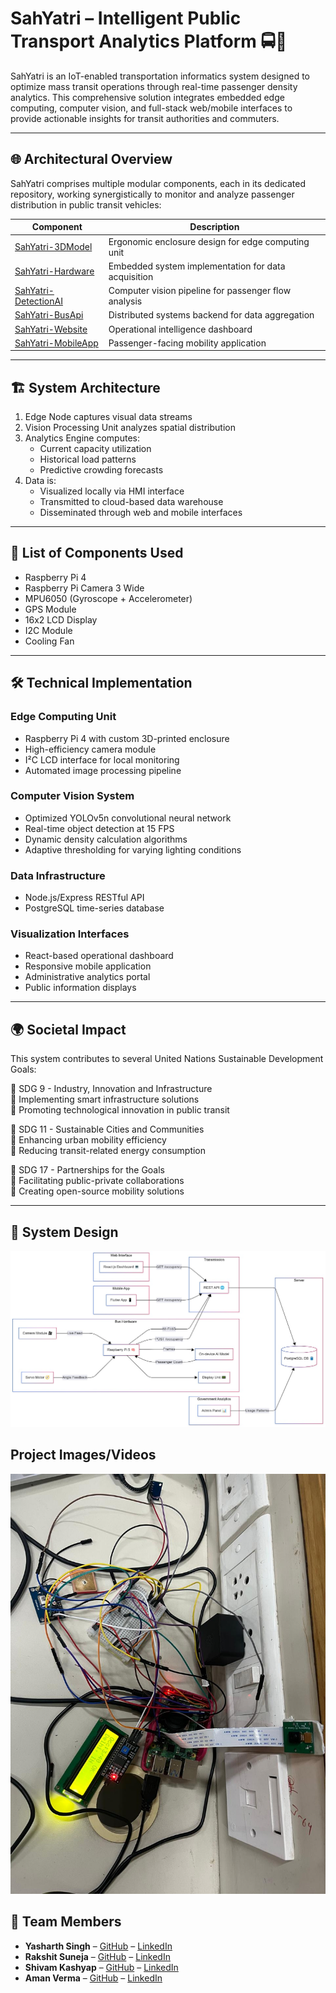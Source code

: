 # SahYatri – Intelligent Public Transport Analytics Platform 🚍📡

SahYatri is an IoT-enabled transportation informatics system designed to optimize mass transit operations through real-time passenger density analytics. This comprehensive solution integrates embedded edge computing, computer vision, and full-stack web/mobile interfaces to provide actionable insights for transit authorities and commuters.

---

## 🌐 Architectural Overview

SahYatri comprises multiple modular components, each in its dedicated repository, working synergistically to monitor and analyze passenger distribution in public transit vehicles:

| Component | Description |
|-----------|-------------|
| [SahYatri-3DModel](https://github.com/yasharth-0910/SahYatri/tree/main/SahYatri-3DModel) | Ergonomic enclosure design for edge computing unit |
| [SahYatri-Hardware](https://github.com/yasharth-0910/SahYatri/tree/main/SahYatri-Hardware) | Embedded system implementation for data acquisition |
| [SahYatri-DetectionAI](https://github.com/yasharth-0910/SahYatri/tree/main/SahYatri-DetectionAI) | Computer vision pipeline for passenger flow analysis |
| [SahYatri-BusApi](https://github.com/yasharth-0910/SahYatri/tree/main/SahYatri-BusApi) | Distributed systems backend for data aggregation |
| [SahYatri-Website](https://github.com/yasharth-0910/SahYatri/tree/main/SahYatri-Website) | Operational intelligence dashboard |
| [SahYatri-MobileApp](https://github.com/yasharth-0910/SahYatri/tree/main/SahYatri-MobileApp) | Passenger-facing mobility application |

---

## 🏗 System Architecture

1. Edge Node captures visual data streams  
2. Vision Processing Unit analyzes spatial distribution  
3. Analytics Engine computes:
   - Current capacity utilization
   - Historical load patterns
   - Predictive crowding forecasts  
4. Data is:
   - Visualized locally via HMI interface
   - Transmitted to cloud-based data warehouse
   - Disseminated through web and mobile interfaces

---

## 🔧 List of Components Used

- Raspberry Pi 4  
- Raspberry Pi Camera 3 Wide  
- MPU6050 (Gyroscope + Accelerometer)  
- GPS Module  
- 16x2 LCD Display  
- I2C Module  
- Cooling Fan  

---

## 🛠 Technical Implementation

### Edge Computing Unit
- Raspberry Pi 4 with custom 3D-printed enclosure
- High-efficiency camera module
- I²C LCD interface for local monitoring
- Automated image processing pipeline

### Computer Vision System
- Optimized YOLOv5n convolutional neural network
- Real-time object detection at 15 FPS
- Dynamic density calculation algorithms
- Adaptive thresholding for varying lighting conditions

### Data Infrastructure
- Node.js/Express RESTful API
- PostgreSQL time-series database

### Visualization Interfaces
- React-based operational dashboard
- Responsive mobile application
- Administrative analytics portal
- Public information displays

---

## 🌍 Societal Impact

This system contributes to several United Nations Sustainable Development Goals:

🎯 SDG 9 - Industry, Innovation and Infrastructure  
🔹 Implementing smart infrastructure solutions  
🔹 Promoting technological innovation in public transit  

🎯 SDG 11 - Sustainable Cities and Communities  
🔹 Enhancing urban mobility efficiency  
🔹 Reducing transit-related energy consumption  

🎯 SDG 17 - Partnerships for the Goals  
🔹 Facilitating public-private collaborations  
🔹 Creating open-source mobility solutions  

---

## 🧩 System Design

![System Design Flowchart](flowchart.jpeg)

## Project Images/Videos

![Circuit Image](circuit.jpg)
## 👥 Team Members

- **Yasharth Singh** – [GitHub](https://github.com/yasharth-0910) – [LinkedIn](https://www.linkedin.com/in/yasharth-singh-b2493b284/)
- **Rakshit Suneja** – [GitHub](https://github.com/rakshit-21) – [LinkedIn](https://www.linkedin.com/in/rakshit-suneja-03894b329)
- **Shivam Kashyap** – [GitHub](https://github.com/Atom0204) – [LinkedIn](http://linkedin.com/in/shivam-kashyap-1899222b9)
- **Aman Verma** – [GitHub](https://github.com/AmanVerma1067) – [LinkedIn](https://in.linkedin.com/in/amanverma1067)
